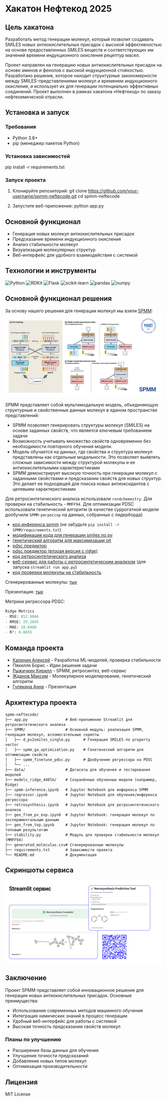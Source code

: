 # Хакатон Нефтекод 2025

## Цель хакатона

Разработать метод генерации молекул, который позволит создавать SMILES новых антиокислительных присадок с высокой эффективностью на основе предоставленных SMILES веществ и соответствующих им значений времени индукционного окисления рецептур масел.

Проект направлен на генерацию новых антиокислительных присадок на основе аминов и фенолов с высокой индукционной стойкостью. Разработано решение, которое находит структурные закономерности между SMILES-представлениями молекул и временем индукционного окисления, и использует их для генерации потенциально эффективных соединений. Проект выполнен в рамках хакатона «Нефтекод» по заказу нефтехимической отрасли.

## Установка и запуск

### Требования
- Python 3.8+
- pip (менеджер пакетов Python)

### Установка зависимостей
pip install -r requirements.txt

### Запуск проекта
1. Клонируйте репозиторий:
git clone https://github.com/your-username/spmm-neftecode.git
cd spmm-neftecode

2. Запустите веб-приложение:
python app.py

## Основной функционал
- Генерация новых молекул антиокислительных присадок
- Предсказание времени индукционного окисления
- Анализ стабильности молекул
- Визуализация молекулярных структур
- Веб-интерфейс для удобного взаимодействия с системой

## Технологии и инструменты
![Python](https://img.shields.io/badge/Python-3.8+-blue.svg)
![RDKit](https://img.shields.io/badge/RDKit-2023.03.1-green.svg)
![Flask](https://img.shields.io/badge/Flask-2.0.1-lightgrey.svg)
![scikit-learn](https://img.shields.io/badge/scikit--learn-1.0.2-orange.svg)
![pandas](https://img.shields.io/badge/pandas-1.3.3-red.svg)
![numpy](https://img.shields.io/badge/numpy-1.21.2-yellow.svg)

## Основной функционал решения

За основу нашего решения для генерации молекул мы взяли [SPMM](https://www.nature.com/articles/s41467-024-46440-3):
![Архитектура SPMM](images/schema.jpg)

SPMM представляет собой мультимодальную модель, объединяющую структурные и свойственные данные молекул в едином пространстве представлений:
- SPMM позволяет генерировать структуры молекул (SMILES) на основе заданных свойств, что является ключевым требованием задачи
- Возможность учитывать множество свойств одновременно без необходимости повторного обучения модели.
- Модель обучается на данных, где свойства и структура молекул представлены как отдельные модальности. Это позволяет выявлять сложные зависимости между структурой молекулы и ее антиокислительными характеристиками
- SPMM демонстрирует высокую точность при генерации молекул с заданными свойствами и предсказании свойств для новых структур. Это делает ее подходящей для поиска новых антиоксидантов с целевыми характеристиками

Для ретросинтетического анализа использовали `rxn4chemestry`. Для проверки на стабильность - `MMFF94`. Для оптимизации PDSC использовали генетический алгоритм (в качестве суррогатной модели дообучили `SPMM-регрессор` на данных, собранных с лидерборда)


- [код инференса spmm](https://github.com/l1ghtsource/spmm-neftecode/blob/main/spmm-inference.ipynb) (не забудьте `pip install -r SPMM/requirements.txt`)
- [модификация кода для генерации smiles по pv](https://github.com/l1ghtsource/spmm-neftecode/blob/main/SPMM/d_pv2smiles_single.py)
- [генетический алгоритм для максимизации oit](https://github.com/l1ghtsource/spmm-neftecode/blob/main/SPMM/spmm_ga_optimization.py)
- [pdsc предиктор](https://github.com/l1ghtsource/spmm-neftecode/blob/main/SPMM/spmm_finetune_pdsc.py)
- [pdsc предиктор (вторая версия с ridge)](https://github.com/l1ghtsource/spmm-neftecode/blob/main/regressor.ipynb)
- [код ретросинтетического анализа](https://github.com/l1ghtsource/spmm-neftecode/blob/main/retrosynthesis.ipynb)
- [веб-сервис для работы с ретросинтетическим анализом](https://github.com/l1ghtsource/spmm-neftecode/blob/main/app.py) (для запуска `streamlit run app.py`)
- [код проверки молекулы на стабильность](https://github.com/l1ghtsource/spmm-neftecode/blob/main/stability.py)

Сгенерированные молекулы: [тык](https://github.com/l1ghtsource/spmm-neftecode/blob/main/generated_moleculas.csv)

Презентация: [тык](https://disk.yandex.ru/i/Y4Ys0HAat2uHtA)

Метрики регрессора PDSC:

```python
Ridge Metrics
- MSE: 852.9046
- RMSE: 29.2045
- MAE: 18.8468
- R²: 0.8655
```


## Команда проекта
- [Калинин Алексей](https://github.com/ItamMigel) - Разработка ML-моделей, проверка стабильности
- Пякилля Борис - Идеи решения задачи
- [Рыжичкин Кирилл](https://github.com/l1ghtsource) - SPMM, ретросинтез, веб-сервис
- [Жданов Максим](https://github.com/ZhdanovMax) - Молекулярное моделирование, генетический алгоритм
- [Гулякина Анна](https://github.com/Gulyakina) - Презентация

## Архитектура проекта
```
spmm-neftecode/
├── app.py                 # Веб-приложение Streamlit для ретросинтетического анализа
├── SPMM/                  # Основной модуль: реализация SPMM, генерация молекул, вспомогательные скрипты
│   ├── d_pv2smiles_single.py      # Генерация SMILES по property vector
│   ├── spmm_ga_optimization.py    # Генетический алгоритм для оптимизации свойств
│   ├── spmm_finetune_pdsc.py      # Дообучение регрессора на PDSC
│   └── ...
├── data/                  # Датасеты для обучения и тестирования моделей
├── models_ridge_440lb/    # Сохранённые обученные модели (например, Ridge)
├── spmm-inference.ipynb   # Jupyter Notebook для инференса SPMM
├── regressor.ipynb        # Jupyter Notebook для обучения/инференса регрессора
├── retrosynthesis.ipynb   # Jupyter Notebook для ретросинтетического анализа
├── gen_from_pv_exp.ipynb  # Jupyter Notebook: генерация молекул по экспериментальным данным
├── gen_from_top.ipynb     # Jupyter Notebook: генерация молекул по топовым результатам
├── stability.py           # Модуль для проверки стабильности молекул (MMFF94)
├── generated_moleculas.csv# Сгенерированные молекулы
├── requirements.txt       # Зависимости проекта
└── README.md              # Документация
```

## Скриншоты сервиса
![Скриншот сервиса](images/photo.jpg)

## Заключение
Проект SPMM представляет собой инновационное решение для генерации новых антиокислительных присадок. Основные преимущества:
- Использование современных методов машинного обучения
- Интеграция химических знаний в процесс генерации
- Удобный веб-интерфейс для работы с системой
- Высокая точность предсказания свойств молекул

### Планы по улучшению
- Расширение базы данных для обучения
- Улучшение точности предсказаний
- Добавление новых типов молекул
- Оптимизация производительности

## Лицензия
MIT License
